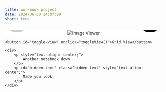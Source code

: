 ```yaml
---
title: workbook project
date: 2024-06-30 14:07:00
short: true
---
```


<style>
    .workbook-project .image-container {
        position: relative;
        display: flex;
        flex-direction: column;
        align-items: center;
        justify-content: center;
        width: 100%;
        max-width: 522px;
        max-height: 80vh;
        background-color: white;
        margin-top: 12px;
        transition: height 0.3s ease;
        overflow: hidden; /* Hide the scrollbar */
        height: auto;
    }
    .workbook-project img {
        max-width: 100%;
        max-height: 100% !important;
        border: none !important;
        box-shadow: none !important;
    }
    .workbook-project .controls {
        touch-action: manipulation;
        display: flex;
        justify-content: space-between;
        width: 100%;
        position: absolute;
        bottom: 12px;
    }
    .workbook-project button {
        padding: 12px 14px;
        border: none;
        border-radius: 1rem;
        background-color: #000;
        color: white;
        cursor: pointer;
        font-size: 16px;
        margin: auto 12px;
        font-size: 24px;
    }
    .workbook-project button:disabled {
        background-color: #ccc;
        cursor: not-allowed;
    }
    .workbook-project #grid-view {
        display: none;
        flex-wrap: wrap;
        justify-content: center;
        width: 100%;
        overflow-y: auto; /* Allow scrolling in grid view */
    }
    .workbook-project .grid-item {
        margin: 5px;
        cursor: pointer;
    }
    .workbook-project .grid-item img {
        width: 100px;
        height: 100px;
        object-fit: cover;
    }
    .workbook-project #toggle-view {
        touch-action: manipulation;
        position: relative;
        padding: 3px 6px;
        border: none;
        background-color: transparent;
        color: grey;
        cursor: pointer;
        font-size: 12px;
        border-radius: 5px;
        text-transform: uppercase;
        font-weight: 500;
        text-align: center;
        display: block;
        margin: 12px auto;
    }
    .workbook-project .show-shadow {
        text-shadow: 0 3px 10px rgba(0, 0, 0, 1);
    }
</style>

<div class="workbook-project">
    <div class="image-container" id="image-container">
        <img id="image-viewer" src="https://thomas.design/blog/2024/06/30/workbook-project/00.jpeg" alt="Image Viewer">
        <div class="controls">
            <button id="prev" onclick="showPrev()" disabled="">←</button>
            <button id="next" onclick="showNext()">→</button>
        </div>
        <div id="grid-view"></div>
    </div>

    <button id="toggle-view" onclick="toggleView()">Grid View</button>

    <div>
        <p style="text-align: center;">
            Another notebook down.
        </p>
        <p id="hidden-text" class="hidden-text" style="text-align: center;">
            Made you look.
        </p>
    </div>
</div>

<script>
    const images = [
        '00.jpeg',
        '01.jpeg',
        '02.jpeg',
        '03.jpeg',
        '04.jpeg',
        '05.jpeg',
        '06.jpeg',
        '07.jpeg',
        '08.jpeg',
        '09.jpeg',
        '010.jpeg',
        '011.jpeg',
        '012.jpeg',
        '013.jpeg',
        '014.jpeg',
        '015.jpeg',
        '016.jpeg',
        '017.jpeg',
        '018.jpeg',
        '019.jpeg',
        '020.jpeg',
        '021.jpeg',
        '022.jpeg',
        '023.jpeg',
        '024.jpeg',
        '025.jpeg',
        '026.jpeg',
        '027.jpeg',
        '028.jpeg',
        '029.jpeg',
        '030.jpeg',
        '031.jpeg',
        '032.jpeg',
        '033.jpeg',
        '034.jpeg',
        '035.jpeg',
        '036.jpeg',
        '037.jpeg',
        '038.jpeg',
        '039.jpeg',
        '040.jpeg',
        '041.jpeg',
        '042.jpeg',
        '043.jpeg',
        '044.jpeg',
        '045.jpeg',
        '046.jpeg',
        '047.jpeg',
        '048.jpeg',
        '049.jpeg',
        '050.jpeg',
        '051.jpeg',
        '052.jpeg',
        '053.jpeg',
        '054.jpeg',
        // Add more image filenames as needed
    ];
    let currentIndex = 0;
    let containerHeight = 0;

    function showImage(index) {
        const imageViewer = document.getElementById('image-viewer');
        const imageContainer = document.getElementById('image-container');
        const hiddenText = document.getElementById('hidden-text');
        imageViewer.src = `https://thomas.design/blog/2024/06/30/workbook-project/${images[index]}`;
        document.getElementById('prev').disabled = index === 0;
        document.getElementById('next').disabled = index === images.length - 1;
        imageViewer.onload = () => {
            containerHeight = imageContainer.clientHeight;
            document.getElementById('image-container').style.height = `${containerHeight}px`;
        };
        if (images[index] === '054.jpeg') {
            hiddenText.classList.add('show');
        }
    }

    function showPrev() {
        if (currentIndex > 0) {
            currentIndex--;
            showImage(currentIndex);
        }
    }

    function showNext() {
        if (currentIndex < images.length - 1) {
            currentIndex++;
            showImage(currentIndex);
        }
    }

    function createGrid() {
        const gridView = document.getElementById('grid-view');
        gridView.innerHTML = '';
        images.forEach((img, index) => {
            const div = document.createElement('div');
            div.classList.add('grid-item');
            div.onclick = () => {
                currentIndex = index;
                // Cache the height before switching
                containerHeight = document.getElementById('image-container').clientHeight;
                toggleView();
                showImage(currentIndex);
            };
            const image = document.createElement('img');
            image.src = `https://thomas.design/blog/2024/06/30/workbook-project/${img}`;
            div.appendChild(image);
            gridView.appendChild(div);
        });
    }

    function toggleView() {
        const imageView = document.getElementById('image-viewer');
        const controls = document.querySelector('.controls');
        const gridView = document.getElementById('grid-view');
        const toggleButton = document.getElementById('toggle-view');
        const imageContainer = document.getElementById('image-container');

        // Fade out text
        toggleButton.style.opacity = '0';
        setTimeout(() => {
            if (gridView.style.display === 'none' || !gridView.style.display) {
                gridView.style.display = 'flex';
                imageView.style.display = 'none';
                controls.style.display = 'none';
                imageContainer.style.overflowY = 'auto'; /* Enable scrollbar in grid view */
                imageContainer.style.height = `${containerHeight}px`;
                toggleButton.innerText = 'Single View';
            } else {
                gridView.style.display = 'none';
                imageView.style.display = 'block';
                controls.style.display = 'flex';
                showImage(currentIndex);  // Recalculate the height of the image container
                toggleButton.innerText = 'Grid View';
            }
            // Fade in text with shadow
            toggleButton.style.opacity = '1';
            toggleButton.classList.add('show-shadow');
            setTimeout(() => {
                toggleButton.classList.remove('show-shadow');
            }, 600);
        }, 300);
    }

    // Initialize the viewer with the first image and create the grid
    showImage(currentIndex);
    createGrid();
</script>
